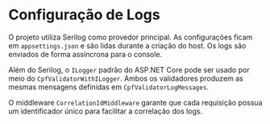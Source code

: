 # Configuração de Logs

O projeto utiliza Serilog como provedor principal. As configurações ficam em `appsettings.json` e são lidas durante a criação do host. Os logs são enviados de forma assíncrona para o console.

Além do Serilog, o `ILogger` padrão do ASP.NET Core pode ser usado por meio do `CpfValidatorWithILogger`. Ambos os validadores produzem as mesmas mensagens definidas em `CpfValidatorLogMessages`.

O middleware `CorrelationIdMiddleware` garante que cada requisição possua um identificador único para facilitar a correlação dos logs.
